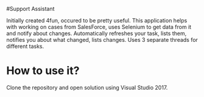 #Support Assistant

Initially created 4fun, occured to be pretty useful.
This application helps with working on cases from SalesForce, uses Selenium to get data from it and notify about changes.
Automatically refreshes your task, lists them, notifies you about what changed, lists changes.
Uses 3 separate threads for different tasks.

# How to use it?

Clone the repository and open solution using Visual Studio 2017.
